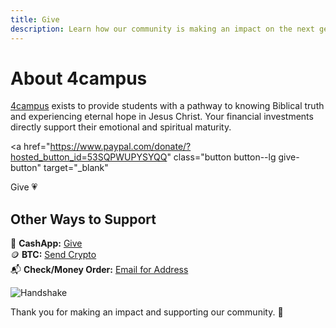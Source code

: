 ```yaml
---
title: Give
description: Learn how our community is making an impact on the next generation.
---
```


# About 4campus

[4campus](https://www.4campus.net/) exists to provide students with a pathway to knowing Biblical truth and experiencing eternal hope in Jesus Christ. Your financial investments directly support their emotional and spiritual maturity.

<a
  href="https://www.paypal.com/donate/?hosted_button_id=53SQPWUPYSYQQ"
  class="button button--lg give-button"
  target="_blank"
>
  Give 💗
</a>

## Other Ways to Support

💸 **CashApp:** [Give](https://cash.me/$4campus)  
🪙 **BTC:** [Send Crypto](https://cash.me/$4campus)  
📬 **Check/Money Order:** [Email for Address](mailto:mail.4campus@gmail.com)

![Handshake](/img/handshake.png)

Thank you for making an impact and supporting our community. 🙌
